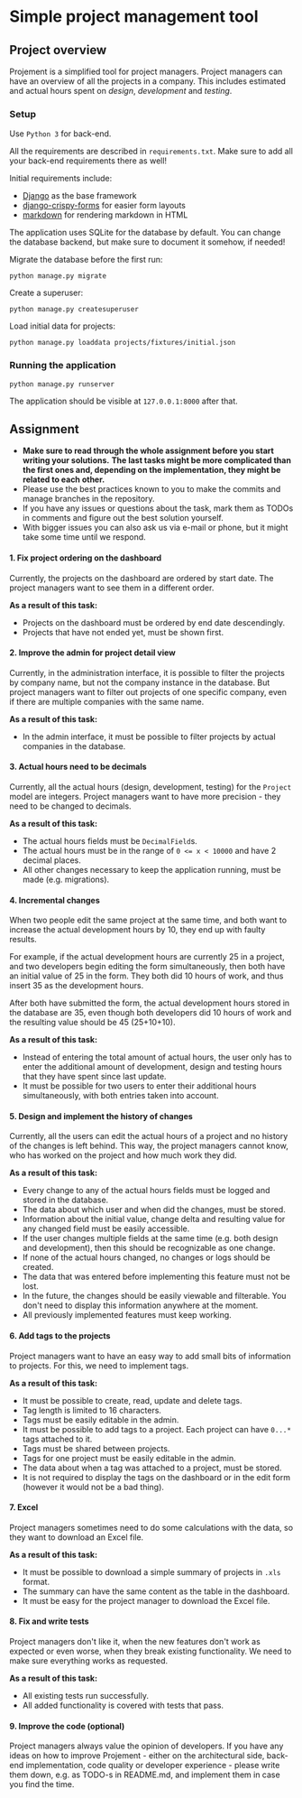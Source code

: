 # Simple project management tool

## Project overview

Projement is a simplified tool for project managers. Project managers can have an overview of all the projects in a company.
This includes estimated and actual hours spent on *design*, *development* and *testing*.

### Setup

Use `Python 3` for back-end.

All the requirements are described in `requirements.txt`. Make sure to add all your back-end requirements there as well!

Initial requirements include:

- [Django](https://docs.djangoproject.com/en/2.2/) as the base framework
- [django-crispy-forms](http://django-crispy-forms.readthedocs.io/en/latest/) for easier form layouts
- [markdown](http://pythonhosted.org/Markdown/siteindex.html) for rendering markdown in HTML

The application uses SQLite for the database by default. You can change the database backend, but make sure to document it somehow, if needed!

Migrate the database before the first run:

    python manage.py migrate

Create a superuser:

    python manage.py createsuperuser

Load initial data for projects:

    python manage.py loaddata projects/fixtures/initial.json

### Running the application

    python manage.py runserver

The application should be visible at `127.0.0.1:8000` after that.

## Assignment

- **Make sure to read through the whole assignment before you start writing your solutions.**
  **The last tasks might be more complicated than the first ones and, depending on the implementation, they might be related to each other.**
- Please use the best practices known to you to make the commits and manage branches in the repository.
- If you have any issues or questions about the task, mark them as TODOs in comments and figure out the best solution yourself.
- With bigger issues you can also ask us via e-mail or phone, but it might take some time until we respond.


#### 1. Fix project ordering on the dashboard

Currently, the projects on the dashboard are ordered by start date. The project managers want to see them in a different order.

**As a result of this task:**

- Projects on the dashboard must be ordered by end date descendingly.
- Projects that have not ended yet, must be shown first.

#### 2. Improve the admin for project detail view

Currently, in the administration interface, it is possible to filter the projects by company name, but not the company instance in the database.
But project managers want to filter out projects of one specific company, even if there are multiple companies with the same name.

**As a result of this task:**

- In the admin interface, it must be possible to filter projects by actual companies in the database.

#### 3. Actual hours need to be decimals

Currently, all the actual hours (design, development, testing) for the `Project` model are integers.
Project managers want to have more precision - they need to be changed to decimals.

**As a result of this task:**

- The actual hours fields must be `DecimalField`s.
- The actual hours must be in the range of `0 <= x < 10000` and have 2 decimal places.
- All other changes necessary to keep the application running, must be made (e.g. migrations).

#### 4. Incremental changes

When two people edit the same project at the same time, and both want to increase the actual development hours by 10, they end up with faulty results.

For example, if the actual development hours are currently 25 in a project, and two developers begin 
editing the form simultaneously, then both have an initial value of 25 in the form.
They both did 10 hours of work, and thus insert 35 as the development hours.

After both have submitted the form, the actual development hours stored in the database are 35, 
even though both developers did 10 hours of work and the resulting value should be 45 (25+10+10).

**As a result of this task:**

- Instead of entering the total amount of actual hours, the user only has to enter the additional amount of development, design and testing hours that they have spent since last update.
- It must be possible for two users to enter their additional hours simultaneously, with both entries taken into account.

#### 5. Design and implement the history of changes

Currently, all the users can edit the actual hours of a project and no history of the changes is left behind. 
This way, the project managers cannot know, who has worked on the project and how much work they did.

**As a result of this task:**

- Every change to any of the actual hours fields must be logged and stored in the database.
- The data about which user and when did the changes, must be stored.
- Information about the initial value, change delta and resulting value for any changed field must be easily accessible.
- If the user changes multiple fields at the same time (e.g. both design and development), then this should be recognizable as one change.
- If none of the actual hours changed, no changes or logs should be created.
- The data that was entered before implementing this feature must not be lost.
- In the future, the changes should be easily viewable and filterable. You don't need to display this information anywhere at the moment.
- All previously implemented features must keep working.

#### 6. Add tags to the projects

Project managers want to have an easy way to add small bits of information to projects. For this, we need to implement tags.

**As a result of this task:**

- It must be possible to create, read, update and delete tags.
- Tag length is limited to 16 characters.
- Tags must be easily editable in the admin.
- It must be possible to add tags to a project. Each project can have `0...*` tags attached to it.
- Tags must be shared between projects.
- Tags for one project must be easily editable in the admin.
- The data about when a tag was attached to a project, must be stored.
- It is not required to display the tags on the dashboard or in the edit form (however it would not be a bad thing). 

#### 7. Excel

Project managers sometimes need to do some calculations with the data, so they want to download an Excel file.

**As a result of this task:**

- It must be possible to download a simple summary of projects in `.xls` format.
- The summary can have the same content as the table in the dashboard.
- It must be easy for the project manager to download the Excel file.

#### 8. Fix and write tests

Project managers don't like it, when the new features don't work as expected or even worse, when they break existing functionality. 
We need to make sure everything works as requested.

**As a result of this task:**

- All existing tests run successfully.
- All added functionality is covered with tests that pass.

#### 9. Improve the code (optional)

Project managers always value the opinion of developers. If you have any ideas on how to improve Projement - 
either on the architectural side, back-end implementation, code quality or developer experience - please 
write them down, e.g. as TODO-s in README.md, and implement them in case you find the time.  

